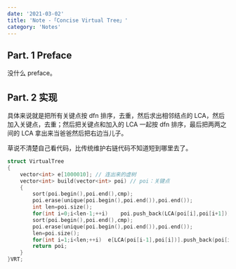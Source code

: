 ```yaml
---
date: '2021-03-02'
title: 'Note -「Concise Virtual Tree」'
category: 'Notes'
---
```


## Part. 1 Preface

没什么 preface。

## Part. 2 实现

具体来说就是把所有关键点按 $\text{dfn}$ 排序，去重，然后求出相邻结点的 $\text{LCA}$，然后加入关键点，去重；然后把关键点和加入的 $\text{LCA}$ 一起按 $\text{dfn}$ 排序，最后把两两之间的 $\text{LCA}$ 拿出来当爸爸然后把右边当儿子。

草说不清楚自己看代码，比传统维护右链代码不知道短到哪里去了。

```cpp
struct VirtualTree
{
	vector<int> e[1000010]; // 连出来的虚树
	vector<int> build(vector<int> poi) // poi：关键点
	{
		sort(poi.begin(),poi.end(),cmp);
		poi.erase(unique(poi.begin(),poi.end()),poi.end());
		int len=poi.size();
		for(int i=0;i<len-1;++i)	poi.push_back(LCA(poi[i],poi[i+1]));
		sort(poi.begin(),poi.end(),cmp);
		poi.erase(unique(poi.begin(),poi.end()),poi.end());
		len=poi.size();
		for(int i=1;i<len;++i)	e[LCA(poi[i-1],poi[i])].push_back(poi[i]);
		return poi;
	}
}VRT;
```
